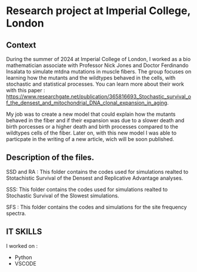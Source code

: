 # Research project at Imperial College, London

## Context

During the summer of 2024 at Imperial College of London, I worked as a bio mathematician associate with Professor Nick Jones and Doctor Ferdinando Insalata to simulate mtdna mutations in muscle fibers. The group focuses on learning how the mutants and the wildtypes behaved in the cells, with stochastic and statistical processes. You can learn more about their work with this paper : https://www.researchgate.net/publication/365816693_Stochastic_survival_of_the_densest_and_mitochondrial_DNA_clonal_expansion_in_aging. 

My job was to create a new model that could explain how the mutants behaved in the fiber and if their expansion was due to a slower death and birth porcesses or a higher death and birth processes compared to the wildtypes cells of the fiber. Later on, with this new model I was able to particpate in the writing of  a new article, wich will be soon published.

## Description of the files. 
SSD and RA : This folder contains the codes used for simulations realted to Stotachistic Survival of the Densest and Replicative Advantage analyses. 

SSS: This folder contains the codes used for simulations realted to Stochastic Survival of the Slowest simulations. 

SFS : This folder contains the codes and simulations for the site frequency spectra. 

## IT SKILLS 

I worked on : 
- Python
- VSCODE 

